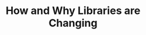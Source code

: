 ---
layout: report
pub_date: 2001-01-02
title: "How and Why Libraries are Changing"
authors: 
    - Troll, Denise
redirect_to: https://old.diglib.org/use/whitepaper.htm
org: DLF
seo:
  type: Report
description: ""
---